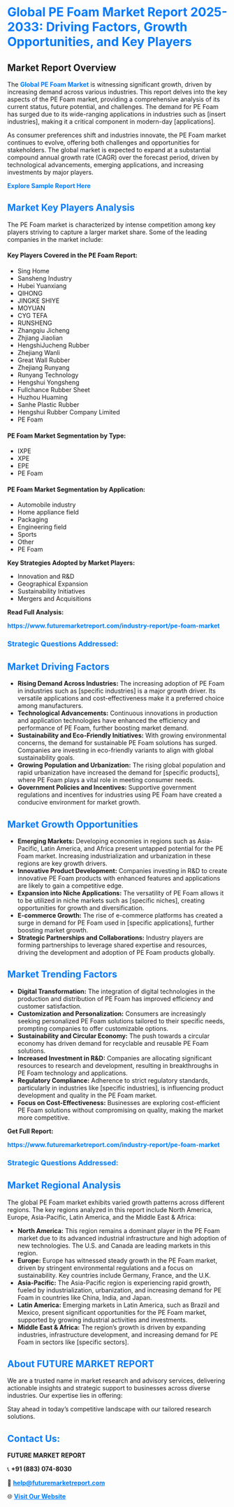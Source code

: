<h1 style="color: #007BFF;">Global PE Foam Market Report 2025-2033: Driving Factors, Growth Opportunities, and Key Players</h1>

<section id="overview">
<h2>Market Report Overview</h2>
<p>The <a href="https://www.futuremarketreport.com/industry-report/pe-foam-market" style="color: #007BFF; text-decoration: none;"><strong>Global PE Foam Market</strong></a> is witnessing significant growth, driven by increasing demand across various industries. This report delves into the key aspects of the PE Foam market, providing a comprehensive analysis of its current status, future potential, and challenges. The demand for PE Foam has surged due to its wide-ranging applications in industries such as [insert industries], making it a critical component in modern-day [applications].</p>
<p>As consumer preferences shift and industries innovate, the PE Foam market continues to evolve, offering both challenges and opportunities for stakeholders. The global market is expected to expand at a substantial compound annual growth rate (CAGR) over the forecast period, driven by technological advancements, emerging applications, and increasing investments by major players.</p>
</section>

<section id="overview">
<p><a href="https://www.futuremarketreport.com/request-sample/reportId=30451" style="color: #007BFF; text-decoration: none;"><strong>Explore Sample Report Here</strong></a></p>
</section>

<section id="key-players">
<h2 style="color: #007BFF;">Market Key Players Analysis</h2>
<p>The PE Foam market is characterized by intense competition among key players striving to capture a larger market share. Some of the leading companies in the market include:</p>
<h4>Key Players Covered in the PE Foam Report:</h4>
<ul><li>Sing Home</li><li>Sansheng Industry</li><li>Hubei Yuanxiang</li><li>QIHONG</li><li>JINGKE SHIYE</li><li>MOYUAN</li><li>CYG TEFA</li><li>RUNSHENG</li><li>Zhangqiu Jicheng</li><li>Zhjiang Jiaolian</li><li>HengshiJucheng Rubber</li><li>Zhejiang Wanli</li><li>Great Wall Rubber</li><li>Zhejiang Runyang</li><li>Runyang Technology</li><li>Hengshui Yongsheng</li><li>Fullchance Rubber Sheet</li><li>Huzhou Huaming</li><li>Sanhe Plastic Rubber</li><li>Hengshui Rubber Company Limited</li><li>PE Foam</li></ul>
<h4>PE Foam Market Segmentation by Type:</h4>
<ul><li>IXPE</li><li>XPE</li><li>EPE</li><li>PE Foam</li></ul>

<h4>PE Foam Market Segmentation by Application:</h4>
<ul><li>Automobile industry</li><li>Home appliance field</li><li>Packaging</li><li>Engineering field</li><li>Sports</li><li>Other</li><li>PE Foam</li></ul>
<p><strong>Key Strategies Adopted by Market Players:</strong></p>
<ul>
<li>Innovation and R&D</li>
<li>Geographical Expansion</li>
<li>Sustainability Initiatives</li>
<li>Mergers and Acquisitions</li>
</ul>
</section>

<section>
<p><strong>Read Full Analysis: </strong></p><a href="https://www.futuremarketreport.com/industry-report/pe-foam-market" style="color: #007BFF; text-decoration: none;"><strong>https://www.futuremarketreport.com/industry-report/pe-foam-market</strong></a>
<h3 style="color: #007BFF;">Strategic Questions Addressed:</h3>
</section>

<section id="driving-factors">
<h2 style="color: #007BFF;">Market Driving Factors</h2>
<ul>
<li><strong>Rising Demand Across Industries:</strong> The increasing adoption of PE Foam in industries such as [specific industries] is a major growth driver. Its versatile applications and cost-effectiveness make it a preferred choice among manufacturers.</li>
<li><strong>Technological Advancements:</strong> Continuous innovations in production and application technologies have enhanced the efficiency and performance of PE Foam, further boosting market demand.</li>
<li><strong>Sustainability and Eco-Friendly Initiatives:</strong> With growing environmental concerns, the demand for sustainable PE Foam solutions has surged. Companies are investing in eco-friendly variants to align with global sustainability goals.</li>
<li><strong>Growing Population and Urbanization:</strong> The rising global population and rapid urbanization have increased the demand for [specific products], where PE Foam plays a vital role in meeting consumer needs.</li>
<li><strong>Government Policies and Incentives:</strong> Supportive government regulations and incentives for industries using PE Foam have created a conducive environment for market growth.</li>
</ul>
</section>

<section id="growth-opportunities">
<h2 style="color: #007BFF;">Market Growth Opportunities</h2>
<ul>
<li><strong>Emerging Markets:</strong> Developing economies in regions such as Asia-Pacific, Latin America, and Africa present untapped potential for the PE Foam market. Increasing industrialization and urbanization in these regions are key growth drivers.</li>
<li><strong>Innovative Product Development:</strong> Companies investing in R&D to create innovative PE Foam products with enhanced features and applications are likely to gain a competitive edge.</li>
<li><strong>Expansion into Niche Applications:</strong> The versatility of PE Foam allows it to be utilized in niche markets such as [specific niches], creating opportunities for growth and diversification.</li>
<li><strong>E-commerce Growth:</strong> The rise of e-commerce platforms has created a surge in demand for PE Foam used in [specific applications], further boosting market growth.</li>
<li><strong>Strategic Partnerships and Collaborations:</strong> Industry players are forming partnerships to leverage shared expertise and resources, driving the development and adoption of PE Foam products globally.</li>
</ul>
</section>

<section id="trending-factors">
<h2 style="color: #007BFF;">Market Trending Factors</h2>
<ul>
<li><strong>Digital Transformation:</strong> The integration of digital technologies in the production and distribution of PE Foam has improved efficiency and customer satisfaction.</li>
<li><strong>Customization and Personalization:</strong> Consumers are increasingly seeking personalized PE Foam solutions tailored to their specific needs, prompting companies to offer customizable options.</li>
<li><strong>Sustainability and Circular Economy:</strong> The push towards a circular economy has driven demand for recyclable and reusable PE Foam solutions.</li>
<li><strong>Increased Investment in R&D:</strong> Companies are allocating significant resources to research and development, resulting in breakthroughs in PE Foam technology and applications.</li>
<li><strong>Regulatory Compliance:</strong> Adherence to strict regulatory standards, particularly in industries like [specific industries], is influencing product development and quality in the PE Foam market.</li>
<li><strong>Focus on Cost-Effectiveness:</strong> Businesses are exploring cost-efficient PE Foam solutions without compromising on quality, making the market more competitive.</li>
</ul>
</section>

<section>
<p><strong>Get Full Report: </strong></p><a href="https://www.futuremarketreport.com/industry-report/pe-foam-market" style="color: #007BFF; text-decoration: none;"><strong>https://www.futuremarketreport.com/industry-report/pe-foam-market</strong></a>
<h3 style="color: #007BFF;">Strategic Questions Addressed:</h3>
</section>


<section id="regional-analysis">
<h2 style="color: #007BFF;">Market Regional Analysis</h2>
<p>The global PE Foam market exhibits varied growth patterns across different regions. The key regions analyzed in this report include North America, Europe, Asia-Pacific, Latin America, and the Middle East & Africa:</p>
<ul>
<li><strong>North America:</strong> This region remains a dominant player in the PE Foam market due to its advanced industrial infrastructure and high adoption of new technologies. The U.S. and Canada are leading markets in this region.</li>
<li><strong>Europe:</strong> Europe has witnessed steady growth in the PE Foam market, driven by stringent environmental regulations and a focus on sustainability. Key countries include Germany, France, and the U.K.</li>
<li><strong>Asia-Pacific:</strong> The Asia-Pacific region is experiencing rapid growth, fueled by industrialization, urbanization, and increasing demand for PE Foam in countries like China, India, and Japan.</li>
<li><strong>Latin America:</strong> Emerging markets in Latin America, such as Brazil and Mexico, present significant opportunities for the PE Foam market, supported by growing industrial activities and investments.</li>
<li><strong>Middle East & Africa:</strong> The region’s growth is driven by expanding industries, infrastructure development, and increasing demand for PE Foam in sectors like [specific sectors].</li>
</ul>
</section>

<footer>
<h2 style="color: #007BFF;">About FUTURE MARKET REPORT</h2>
<p>We are a trusted name in market research and advisory services, delivering actionable insights and strategic support to businesses across diverse industries. Our expertise lies in offering:</p>

<p>Stay ahead in today’s competitive landscape with our tailored research solutions.</p>

<h2 style="color: #007BFF;">Contact Us:</h2>
<p><strong>FUTURE MARKET REPORT</strong></p>
<p>📞 <strong>+91 (883) 074-8030</strong></p>
<p>📧 <strong><a href="mailto:help@futuremarketreport.com" style="color: #007BFF;">help@futuremarketreport.com</a></strong></p>
<p>🌐 <strong><a href="https://www.futuremarketreport.com/" style="color: #007BFF;">Visit Our Website</a></strong></p>
</footer>